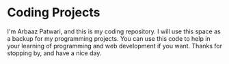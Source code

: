 # Coding Projects

I'm Arbaaz Patwari, and this is my coding repository. I will use this space as a backup for my programming projects. You can use this code to help in your learning of programming and web development if you want. Thanks for stopping by, and have a nice day.


